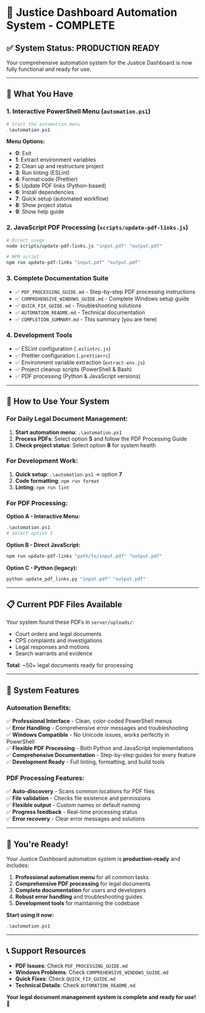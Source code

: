 # 🎉 Justice Dashboard Automation System - COMPLETE

## ✅ **System Status: PRODUCTION READY**

Your comprehensive automation system for the Justice Dashboard is now fully functional and ready for use.

---

## 🚀 **What You Have**

### **1. Interactive PowerShell Menu (`automation.ps1`)**

```powershell
# Start the automation menu
.\automation.ps1
```

**Menu Options:**

- **0**: Exit
- **1**: Extract environment variables
- **2**: Clean up and restructure project
- **3**: Run linting (ESLint)
- **4**: Format code (Prettier)
- **5**: Update PDF links (Python-based)
- **6**: Install dependencies
- **7**: Quick setup (automated workflow)
- **8**: Show project status
- **9**: Show help guide

### **2. JavaScript PDF Processing (`scripts/update-pdf-links.js`)**

```bash
# Direct usage
node scripts/update-pdf-links.js "input.pdf" "output.pdf"

# NPM script
npm run update-pdf-links "input.pdf" "output.pdf"
```

### **3. Complete Documentation Suite**

- ✅ `PDF_PROCESSING_GUIDE.md` - Step-by-step PDF processing instructions
- ✅ `COMPREHENSIVE_WINDOWS_GUIDE.md` - Complete Windows setup guide
- ✅ `QUICK_FIX_GUIDE.md` - Troubleshooting solutions
- ✅ `AUTOMATION_README.md` - Technical documentation
- ✅ `COMPLETION_SUMMARY.md` - This summary (you are here)

### **4. Development Tools**

- ✅ ESLint configuration (`.eslintrc.js`)
- ✅ Prettier configuration (`.prettierrc`)
- ✅ Environment variable extraction (`extract-env.js`)
- ✅ Project cleanup scripts (PowerShell & Bash)
- ✅ PDF processing (Python & JavaScript versions)

---

## 🎯 **How to Use Your System**

### **For Daily Legal Document Management:**

1. **Start automation menu**: `.\automation.ps1`
2. **Process PDFs**: Select option **5** and follow the PDF Processing Guide
3. **Check project status**: Select option **8** for system health

### **For Development Work:**

1. **Quick setup**: `.\automation.ps1` → option **7**
2. **Code formatting**: `npm run format`
3. **Linting**: `npm run lint`

### **For PDF Processing:**

**Option A - Interactive Menu:**

```powershell
.\automation.ps1
# Select option 5
```

**Option B - Direct JavaScript:**

```bash
npm run update-pdf-links "path/to/input.pdf" "output.pdf"
```

**Option C - Python (legacy):**

```bash
python update_pdf_links.py "input.pdf" "output.pdf"
```

---

## 📋 **Current PDF Files Available**

Your system found these PDFs in `server/uploads/`:

- Court orders and legal documents
- CPS complaints and investigations
- Legal responses and motions
- Search warrants and evidence

**Total**: ~50+ legal documents ready for processing

---

## 🔧 **System Features**

### **Automation Benefits:**

✅ **Professional Interface** - Clean, color-coded PowerShell menus  
✅ **Error Handling** - Comprehensive error messages and troubleshooting  
✅ **Windows Compatible** - No Unicode issues, works perfectly in PowerShell  
✅ **Flexible PDF Processing** - Both Python and JavaScript implementations  
✅ **Comprehensive Documentation** - Step-by-step guides for every feature  
✅ **Development Ready** - Full linting, formatting, and build tools

### **PDF Processing Features:**

✅ **Auto-discovery** - Scans common locations for PDF files  
✅ **File validation** - Checks file existence and permissions  
✅ **Flexible output** - Custom names or default naming  
✅ **Progress feedback** - Real-time processing status  
✅ **Error recovery** - Clear error messages and solutions

---

## 🎉 **You're Ready!**

Your Justice Dashboard automation system is **production-ready** and includes:

1. **Professional automation menu** for all common tasks
2. **Comprehensive PDF processing** for legal documents
3. **Complete documentation** for users and developers
4. **Robust error handling** and troubleshooting guides
5. **Development tools** for maintaining the codebase

**Start using it now:**

```powershell
.\automation.ps1
```

---

## 📞 **Support Resources**

- **PDF Issues**: Check `PDF_PROCESSING_GUIDE.md`
- **Windows Problems**: Check `COMPREHENSIVE_WINDOWS_GUIDE.md`
- **Quick Fixes**: Check `QUICK_FIX_GUIDE.md`
- **Technical Details**: Check `AUTOMATION_README.md`

**Your legal document management system is complete and ready for use!** 🚀
